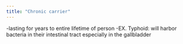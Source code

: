 ```yaml
---
title: "Chronic carrier"
---
```

-lasting for years to entire lifetime of person
-EX. Typhoid: will harbor bacteria in their intestinal tract especially in the gallbladder

